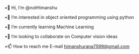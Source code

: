 •👋 Hi, I’m @notHimanshu

•👀 I’m interested in object oriented programming using python

•🌱 I’m currently learning Machine Learning

•💞️ I’m looking to collaborate on Computer vision ideas

•📫 How to reach me E-mail himanshurana7599@gmail.com
